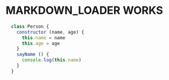 # MARKDOWN_LOADER WORKS

```javascript
  class Person {
    constructor (name, age) {
      this.name = name
      this.age = age
    }
    sayName () {
      console.log(this.name)
    }
  }
```